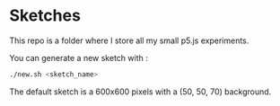 # Sketches

This repo is a folder where I store all my small p5.js experiments.

You can generate a new sketch with :
```bash
./new.sh <sketch_name>
```

The default sketch is a 600x600 pixels with a (50, 50, 70) background.
